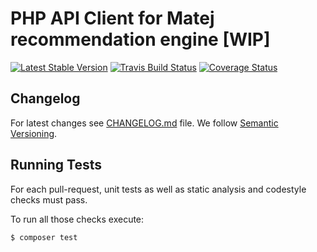 # PHP API Client for Matej recommendation engine [WIP]

[![Latest Stable Version](https://img.shields.io/packagist/v/lmc/matej-client.svg?style=flat-square)](https://packagist.org/packages/lmc/matej-client)
[![Travis Build Status](https://img.shields.io/travis/lmc-eu/matej-client-php/master.svg?style=flat-square)](https://travis-ci.org/lmc-eu/matej-client-php)
[![Coverage Status](https://img.shields.io/coveralls/lmc-eu/matej-client-php/master.svg?style=flat-square)](https://coveralls.io/r/lmc-eu/matej-client-php?branch=master)

## Changelog
For latest changes see [CHANGELOG.md](CHANGELOG.md) file. We follow [Semantic Versioning](http://semver.org/).

## Running Tests

For each pull-request, unit tests as well as static analysis and codestyle checks must pass.

To run all those checks execute:

```sh
$ composer test

```
